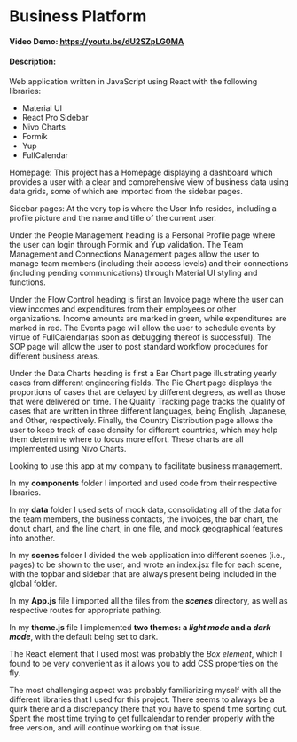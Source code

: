 # Business Platform
#### Video Demo:  <https://youtu.be/dU2SZpLG0MA>
#### Description:
Web application written in JavaScript using React with the following libraries:
- Material UI
- React Pro Sidebar
- Nivo Charts
- Formik
- Yup
- FullCalendar

Homepage:
This project has a Homepage displaying a dashboard which provides a user with a clear and comprehensive view of business data using data grids, some of which are imported from the sidebar pages.

Sidebar pages:
At the very top is where the User Info resides, including a profile picture and the name and title of the current user.

Under the People Management heading is a Personal Profile page where the user can login through Formik and Yup validation. The Team Management and Connections Management pages allow the user to manage team members (including their access levels) and their connections (including pending communications) through Material UI styling and functions.

Under the Flow Control heading is first an Invoice page where the user can view incomes and expenditures from their employees or other organizations. Income amounts are marked in green, while expenditures are marked in red. The Events page will allow the user to schedule events by virtue of FullCalendar(as soon as debugging thereof is successful). The SOP page will allow the user to post standard workflow procedures for different business areas.

Under the Data Charts heading is first a Bar Chart page illustrating yearly cases from different engineering fields. The Pie Chart page displays the proportions of cases that are delayed by different degrees, as well as those that were delivered on time. The Quality Tracking page tracks the quality of cases that are written in three different languages, being English, Japanese, and Other, respectively. Finally, the Country Distribution page allows the user to keep track of case density for different countries, which may help them determine where to focus more effort. These charts are all implemented using Nivo Charts.

Looking to use this app at my company to facilitate business management.

In my **components** folder I imported and used code from their respective libraries.

In my **data** folder I used sets of mock data, consolidating all of the data for the team members, the business contacts, the invoices, the bar chart, the donut chart, and the line chart, in one file, and mock geographical features into another.

In my **scenes** folder I divided the web application into different scenes (i.e., pages) to be shown to the user, and wrote an index.jsx file for each scene, with the topbar and sidebar that are always present being included in the global folder. 

In my **App.js** file I imported all the files from the ***scenes*** directory, as well as respective routes for appropriate pathing.

In my **theme.js** file I implemented **two themes: a _light mode_ and a _dark mode_**, with the default being set to dark.

The React element that I used most was probably the *Box element*, which I found to be very convenient as it allows you to add CSS properties on the fly.

The most challenging aspect was probably familiarizing myself with all the different libraries that I used for this project. There seems to always be a quirk there and a discrepancy there that you have to spend time sorting out. Spent the most time trying to get fullcalendar to render properly with the free version, and will continue working on that issue.



